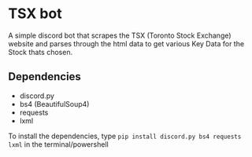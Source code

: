 # TSX bot
A simple discord bot that scrapes the TSX (Toronto Stock Exchange) website and parses through the html data to get various Key Data for the Stock thats chosen. 

## Dependencies
* discord.py
* bs4 (BeautifulSoup4)
* requests
* lxml

To install the dependencies, type `pip install discord.py bs4 requests lxml` in the terminal/powershell
